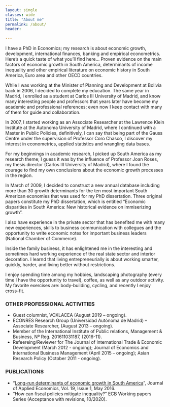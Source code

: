 ```yaml
---
layout: single
classes: wide
title: "About me"
permalink: /about/
header:
  
---
```



I have a PhD in Economics; my research is about economic growth, development, international finances, banking and empirical econometrics.
Here’s a quick taste of what you’ll find here…
Proven evidence on the main factors of economic growth in South America, determinants of income inequality and other empirical literature on economic history in South America, Euro area and other OECD countries.

While I was working at the Minister of Planning and Development at Bolivia back in 2006, I decided to complete my education. The same year in Madrid, I enrolled as a student at Carlos III University of Madrid, and know many interesting people and professors that years later have become my academic and professional references; even now I keep contact with many of them for guide and collaboration.

In 2007, I started working as an Associate Researcher at the Lawrence Klein Institute at the Autonoma University of Madrid, where I continued with a Master in Public Policies, definitively, I can say that being part of the Gauss Centre under the supervision of Professor Coro Chasco, I discover my interest in econometrics, applied statistics and wrangling data bases.

For my beginnings in academic research, I picked up South America as my research theme; I guess it was by the influence of Professor Joan Roses, my thesis director (Carlos III University of Madrid), where I found the courage to find my own conclusions about the economic growth processes in the region.

In March of 2009, I decided to construct a new annual database including more than 30 growth determinants for the ten most important South American economies that was used for my PhD dissertation. Three original papers constitute my PhD dissertation, which is entitled “Economic disparities in South America: New historical evidence on immiserizing growth”.

I also have experience in the private sector that has benefited me with many new experiences, skills to  business communication with collegues and the opportunity to write economic notes for important business leaders (National Chamber of Commerce).

Inside the family business, it has enlightened me in the interesting and sometimes hard working experience of the real state sector and interior decoration. I learnd that living entrepreneurially is about working smarter, quickly, harder, and living better without restrictions.

I enjoy spending time among my hobbies, landscaping photography (every time I have the opportunity to travel), coffee, as well as any outdoor activity. My favorite exercises are: body-building, cycling, and recently I enjoy cross-fit.


### OTHER PROFESSIONAL ACTIVITIES

* Guest columnist, VOXLACEA (August 2019 – ongoing).
* ECONRES Research Group (Universidad Autónoma de Madrid) – Associate Researcher, (August 2013 – ongoing).
*	Member of the International Institute of Public relations, Management & Business, Nº Reg. 201611031187, (2016-11).
* Refeereing/Reviewer for
     The Journal of International Trade & Economic Development (March 2012 - ongoing); 
     Journal of Economics and International Business Management (April 2015 – ongoing); 
     Asian Research Policy (October 2011 - ongoing). 
     
### PUBLICATIONS

*	“[Long-run determinants of economic growth in South America](https://papers.ssrn.com/sol3/papers.cfm?abstract_id=1898116 "Paper's abstract")”, Journal of Applied Economics, Vol. 19, Issue 1, May 2016.
*	“How can fiscal policies mitigate inequality?” ECB Working papers Series (Acceptance with revisions, 10/2020).
